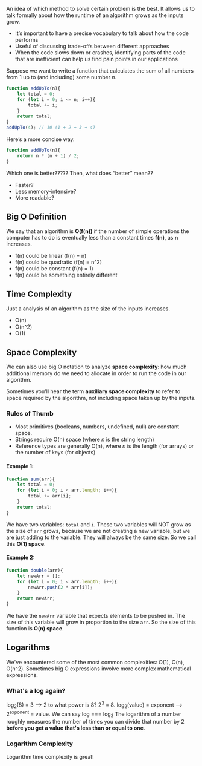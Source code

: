 
An idea of which method to solve certain problem is the best.
It allows us to talk formally about how the runtime of an algorithm grows as the inputs grow.

- It’s important to have a precise vocabulary to talk about how the code performs
- Useful of discussing trade-offs between different approaches
- When the code slows down or crashes, identifying parts of the code that are inefficient can help us find pain points in our applications

Suppose we want to write a function that calculates the sum of all numbers from 1 up to (and including) some number *n*.

```javascript
function addUpTo(n){ 
	let total = 0;
	for (let i = 0; i <= n; i++){
		total += i;
	} 
	return total;
}
addUpTo(4); // 10 (1 + 2 + 3 + 4)
```

Here’s a more concise way.

```javascript
function addUpTo(n){
	return n * (n + 1) / 2;
}
```

Which one is better????? Then, what does “better” mean?? 
- Faster?
- Less memory-intensive?
- More readable?

## Big O Definition

We say that an algorithm is **O(f(n))** if the number of simple operations the computer has to do is eventually less than a constant times **f(n)**, as **n** increases.
- f(n) could be linear (f(n) = n)
- f(n) could be quadratic (f(n) = n^2)
- f(n) could be constant (f(n) = 1)
- f(n) could be something entirely different

## Time Complexity

Just a analysis of an algorithm as the size of the inputs increases.
- O(n)
- O(n^2)
- O(1)

## Space Complexity

We can also use big O notation to analyze **space complexity**: how much additional memory do we need to allocate in order to run the code in our algorithm.

Sometimes you'll hear the term **auxiliary space complexity** to refer to space required by the algorithm, not including space taken up by the inputs.

### Rules of Thumb

- Most primitives (booleans, numbers, undefined, null) are constant space.
- Strings require O(n) space (where *n* is the string length)
- Reference types are generally O(n), where *n* is the length (for arrays) or the number of keys (for objects)

#### Example 1:
```js
function sum(arr){
	let total = 0;
	for (let i = 0; i < arr.length; i++){
		total += arr[i];
	}
	return total;
}
```
We have two variables: `total` and `i`. These two variables will NOT grow as the size of `arr` grows, because we are not creating a new variable, but we are just adding to the variable. They will always be the same size. So we call this **O(1) space**.

#### Example 2:
```js
function double(arr){
	let newArr = [];
	for (let i = 0; i < arr.length; i++){
		newArr.push(2 * arr[i]);
	}
	return newArr;
}
```
We have the `newArr` variable that expects elements to be pushed in. The size of this variable will grow in proportion to the size `arr`. So the size of this function is **O(n) space**.

## Logarithms

We've encountered some of the most common complexities: O(1), O(n), O(n^2).
Sometimes big O expressions involve more complex mathematical expressions.

### What's a log again?

log<sub>2</sub>(8) = 3 --> 2 to what power is 8? 2<sup>3</sup> = 8.
log<sub>2</sub>(value) = exponent --> 2<sup>exponent</sup> = value.
We can say log === log<sub>2</sub> 
The logarithm of a number roughly measures the number of times you can divide that number by 2 **before you get a value that's less than or equal to one**.

### Logarithm Complexity
Logarithm time complexity is great!